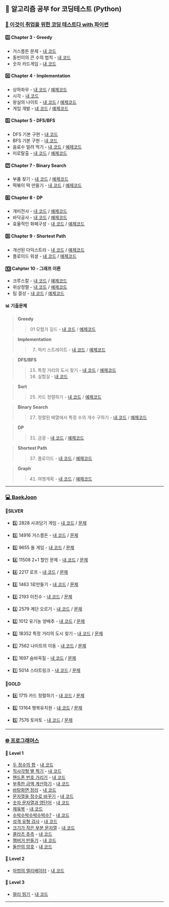 ## 🍄 알고리즘 공부 for 코딩테스트 (Python)

### [📗 이것이 취업을 위한 코딩 테스트다 with 파이썬](https://github.com/ndb796/python-for-coding-test)

#### 3️⃣ Chapter 3 - Greedy
- 거스름돈 문제 - [내 코드](https://github.com/yougi8/CodingTestStudy/blob/main/%EC%9D%B4%EC%BD%94%ED%85%8C/ch3_Greedy/ch3_1_change.py)     
- 동빈이의 큰 수의 법칙 - [내 코드](https://github.com/yougi8/CodingTestStudy/blob/main/%EC%9D%B4%EC%BD%94%ED%85%8C/ch3_Greedy/ch3_2_ndb.py)       
- 숫자 카드게임 - [내 코드](https://github.com/yougi8/CodingTestStudy/blob/main/%EC%9D%B4%EC%BD%94%ED%85%8C/ch3_Greedy/ch3_2_card.py)  
#### 4️⃣ Chapter 4 - Implementation
* 상하좌우 - [내 코드](https://github.com/yougi8/CodingTestStudy/blob/main/%EC%9D%B4%EC%BD%94%ED%85%8C/ch4_Implementation/ex_4_1_updown.py) / [예제코드](https://github.com/yougi8/CodingTestStudy/blob/main/%EC%9D%B4%EC%BD%94%ED%85%8C/ch4_Implementation/ex_4_1_updown_sample.py)
* 시각 - [내 코드](https://github.com/yougi8/CodingTestStudy/blob/main/%EC%9D%B4%EC%BD%94%ED%85%8C/ch4_Implementation/ex_4_2_view.py)     
* 왕실의 나이트 - [내 코드](https://github.com/yougi8/CodingTestStudy/blob/main/%EC%9D%B4%EC%BD%94%ED%85%8C/ch4_Implementation/kingdom_knight.py) / [예제코드](https://github.com/yougi8/CodingTestStudy/blob/main/%EC%9D%B4%EC%BD%94%ED%85%8C/ch4_Implementation/kingdom_knight_sample.py)    
* 게임 개발 - [내 코드](https://github.com/yougi8/CodingTestStudy/blob/main/%EC%9D%B4%EC%BD%94%ED%85%8C/ch4_Implementation/game.py) / [예제코드](https://github.com/yougi8/CodingTestStudy/blob/main/%EC%9D%B4%EC%BD%94%ED%85%8C/ch4_Implementation/game_sample.py)
#### 5️⃣ Chapter 5 - DFS/BFS   
 - DFS 기본 구현 - [내 코드](https://github.com/yougi8/CodingTestStudy/blob/main/%EC%9D%B4%EC%BD%94%ED%85%8C/ch5_DFS%3ABFS/dfs.py)   
 - BFS 기본 구현 - [내 코드](https://github.com/yougi8/CodingTestStudy/blob/main/%EC%9D%B4%EC%BD%94%ED%85%8C/ch5_DFS%3ABFS/bfs.py)  
 - 음료수 얼려 먹기 - [내 코드](https://github.com/yougi8/CodingTestStudy/blob/main/%EC%9D%B4%EC%BD%94%ED%85%8C/ch5_DFS%3ABFS/drink_sample.py) / [예제코드](https://github.com/yougi8/CodingTestStudy/blob/main/%EC%9D%B4%EC%BD%94%ED%85%8C/ch5_DFS%3ABFS/drink_sample.py)
 - 미로탈출 - [내 코드](https://github.com/yougi8/CodingTestStudy/blob/main/%EC%9D%B4%EC%BD%94%ED%85%8C/ch5_DFS%3ABFS/maze_sample.py) / [예제코드](https://github.com/yougi8/CodingTestStudy/blob/main/%EC%9D%B4%EC%BD%94%ED%85%8C/ch5_DFS%3ABFS/maze_sample.py)  
#### 7️⃣ Chapter 7 - Binary Search
- 부품 찾기 - [내 코드](https://github.com/yougi8/CodingTestStudy/blob/main/%EC%9D%B4%EC%BD%94%ED%85%8C/ch7_BinarySearch/q2_find.py) / [예제코드]()
- 떡볶이 떡 만들기 - [내 코드](https://github.com/yougi8/CodingTestStudy/blob/main/%EC%9D%B4%EC%BD%94%ED%85%8C/ch7_BinarySearch/q3_ddeok.py) / [예제코드]()
#### 8️⃣ Chapter 8 - DP
 - 개미전사 - [내 코드](https://github.com/yougi8/CodingTestStudy/blob/main/%EC%9D%B4%EC%BD%94%ED%85%8C/ch8_DP/dp_ant.py) / [예제코드](https://github.com/ndb796/python-for-coding-test/blob/master/8/6.py)
 - 바닥공사 - [내 코드](https://github.com/yougi8/CodingTestStudy/blob/main/%EC%9D%B4%EC%BD%94%ED%85%8C/ch8_DP/dp_floor.py) / [예제코드](https://github.com/ndb796/python-for-coding-test/blob/master/8/7.py)
 - 효율적인 화페구성 - [내 코드](https://github.com/yougi8/CodingTestStudy/blob/main/%EC%9D%B4%EC%BD%94%ED%85%8C/ch8_DP/dp_coin.py) / [예제코드](https://github.com/ndb796/python-for-coding-test/blob/master/8/8.py)
#### 9️⃣ Chapter 9 - Shortest Path
- 개선된 다익스트라 - [내 코드](https://github.com/yougi8/CodingTestStudy/blob/main/%EC%9D%B4%EC%BD%94%ED%85%8C/ch9_Shortest/9_2.py) / [예제코드]()
- 플로이드 워셜 - [내 코드](https://github.com/yougi8/CodingTestStudy/blob/main/%EC%9D%B4%EC%BD%94%ED%85%8C/ch9_Shortest/9_3.py) / [예제코드]()
#### 🔟 Cahpter 10 - 그래프 이론
- 크루스칼 - [내 코드](https://github.com/yougi8/CodingTestStudy/blob/main/%EC%9D%B4%EC%BD%94%ED%85%8C/ch10_Graph/10_5_kruskal.py) / [예제코드]()
- 위상정렬 - [내 코드](https://github.com/yougi8/CodingTestStudy/blob/main/%EC%9D%B4%EC%BD%94%ED%85%8C/ch10_Graph/10_6_topology.py) / [예제코드]()
- 팀 결성 - [내 코드](https://github.com/yougi8/CodingTestStudy/blob/main/%EC%9D%B4%EC%BD%94%ED%85%8C/ch10_Graph/q2_team.py) / [예제코드]()
#### 📊 기출문제
> **Greedy**   
>  > 01 모험가 길드 - [내 코드](https://github.com/yougi8/CodingTestStudy/tree/main/%EC%9D%B4%EC%BD%94%ED%85%8C/%EA%B8%B0%EC%B6%9C%EB%AC%B8%EC%A0%9C/11_%EA%B7%B8%EB%A6%AC%EB%94%94) / [예제코드](https://github.com/ndb796/python-for-coding-test/blob/master/11/1.py)

> **Implementation**
>  > 07. 럭키 스트레이트 - [내 코드](https://github.com/yougi8/CodingTestStudy/blob/main/%EC%9D%B4%EC%BD%94%ED%85%8C/%EA%B8%B0%EC%B6%9C%EB%AC%B8%EC%A0%9C/12_%EA%B5%AC%ED%98%84/test_07_luckyStraight.py) / [예제코드](https://github.com/ndb796/python-for-coding-test/blob/master/12/1.py)

> **DFS/BFS**
>  > 15. 특정 거리의 도시 찾기 - [내 코드](https://github.com/yougi8/CodingTestStudy/blob/main/%EC%9D%B4%EC%BD%94%ED%85%8C/%EA%B8%B0%EC%B6%9C%EB%AC%B8%EC%A0%9C/13_DFS%3ABFS/test_15_distanceCity.py) / [예제코드](https://github.com/ndb796/python-for-coding-test/blob/master/13/1.py)   
>  > 16. 실험실 - [내 코드](https://github.com/yougi8/CodingTestStudy/blob/main/%EC%9D%B4%EC%BD%94%ED%85%8C/%EA%B8%B0%EC%B6%9C%EB%AC%B8%EC%A0%9C/13_DFS_BFS/q16_laboratory.py)

> **Sort**
>  > 25. 카드 정렬하기 - [내 코드](https://github.com/ndb796/python-for-coding-test/blob/master/14/4.py) / [예제코드](https://github.com/yougi8/CodingTestStudy/blob/main/%EC%9D%B4%EC%BD%94%ED%85%8C/%EA%B8%B0%EC%B6%9C%EB%AC%B8%EC%A0%9C/14_%EC%A0%95%EB%A0%AC/test_26_card.py)

> **Binary Search**
>  > 27. 정렬된 배열에서 특정 수의 개수 구하기 - [내 코드](https://github.com/yougi8/CodingTestStudy/blob/main/%EC%9D%B4%EC%BD%94%ED%85%8C/%EA%B8%B0%EC%B6%9C%EB%AC%B8%EC%A0%9C/15_%EC%9D%B4%EC%A7%84%ED%83%90%EC%83%89/test_27_sortedArray.py) / [예제코드](https://github.com/ndb796/python-for-coding-test/blob/master/15/1.py)

> **DP**
>  > 31. 금광 - [내 코드](https://github.com/yougi8/CodingTestStudy/blob/main/%EC%9D%B4%EC%BD%94%ED%85%8C/%EA%B8%B0%EC%B6%9C%EB%AC%B8%EC%A0%9C/16_DP/test_31_gold.py) / [예제코드](https://github.com/ndb796/python-for-coding-test/blob/master/16/1.py)

> **Shortest Path**
>  > 37. 플로이드 - [내 코드](https://github.com/yougi8/CodingTestStudy/blob/main/%EC%9D%B4%EC%BD%94%ED%85%8C/%EA%B8%B0%EC%B6%9C%EB%AC%B8%EC%A0%9C/17_%EC%B5%9C%EB%8B%A8%EA%B2%BD%EB%A1%9C/q37_floyd.py) / [예제코드](https://github.com/ndb796/python-for-coding-test/blob/master/17/1.py)

> **Graph**
>  > 41. 여행계획 - [내 코드](https://github.com/yougi8/CodingTestStudy/blob/main/%EC%9D%B4%EC%BD%94%ED%85%8C/%EA%B8%B0%EC%B6%9C%EB%AC%B8%EC%A0%9C/18_%EA%B7%B8%EB%9E%98%ED%94%84%EC%9D%B4%EB%A1%A0/q41_travel.py) / [예제코드](https://github.com/ndb796/python-for-coding-test/blob/master/18/1.py)
---   

### [💻 BaekJoon](https://www.acmicpc.net/)
#### 📍SILVER
- 5️⃣ 2828 사과담기 게임 - [내 코드](https://github.com/yougi8/CodingTestStudy/blob/main/Baekjoon/greedy/apple.py) / [문제](https://www.acmicpc.net/problem/2828)
- 5️⃣ 14916 거스름돈 - [내 코드](https://github.com/yougi8/CodingTestStudy/blob/main/Baekjoon/greedy/change.py) / [문제](https://www.acmicpc.net/problem/14916)
- 5️⃣ 9655 돌 게임 - [내 코드](https://github.com/yougi8/CodingTestStudy/blob/main/Baekjoon/dp/dp_stone.py) / [문제](https://www.acmicpc.net/problem/9655)   
  
- 4️⃣ 11508 2+1 할인 문제 - [내 코드](https://github.com/yougi8/CodingTestStudy/blob/main/Baekjoon/greedy/buy2get1.py) / [문제](https://www.acmicpc.net/problem/11508)
- 4️⃣ 2217 로프 - [내 코드](https://github.com/yougi8/CodingTestStudy/blob/main/Baekjoon/greedy/rope.py) / [문제](https://www.acmicpc.net/problem/2217)   
  
- 3️⃣ 1463 1로만들기 - [내 코드](https://github.com/yougi8/CodingTestStudy/blob/main/Baekjoon/dp/dp_makeOne.py) / [문제](https://www.acmicpc.net/problem/1463)
- 3️⃣ 2193 이친수 - [내 코드](https://github.com/yougi8/CodingTestStudy/blob/main/Baekjoon/dp/dp_pinary.py) / [문제](https://www.acmicpc.net/problem/2193)
- 3️⃣ 2579 계단 오르기 - [내 코드](https://github.com/yougi8/CodingTestStudy/blob/main/Baekjoon/dp/dp_stairs.py) / [문제](https://www.acmicpc.net/problem/2579)   
  
- 2️⃣ 1012 유기농 양배추 - [내 코드](https://github.com/yougi8/CodingTestStudy/blob/main/Baekjoon/dfs_bfs/dfs_cabbage_recursive.py) / [문제](https://www.acmicpc.net/problem/1012)
- 2️⃣ 18352 특정 거리의 도시 찾기 - [내 코드](https://github.com/yougi8/CodingTestStudy/blob/main/%EC%9D%B4%EC%BD%94%ED%85%8C/%EA%B8%B0%EC%B6%9C%EB%AC%B8%EC%A0%9C/13_DFS%3ABFS/test_15_distanceCity.py) / [문제](https://www.acmicpc.net/problem/18352)   
  
- 1️⃣ 7562 나이트의 이동 - [내 코드](https://github.com/yougi8/CodingTestStudy/blob/main/Baekjoon/dfs_bfs/knight_move.py) / [문제](https://www.acmicpc.net/problem/7562)
- 1️⃣ 1697 숨바꼭질 - [내 코드](https://github.com/yougi8/CodingTestStudy/blob/main/Baekjoon/dfs_bfs/bfs_hideAndSeek.py) / [문제](https://www.acmicpc.net/problem/1697)
- 1️⃣ 5014 스타트링크 - [내 코드](https://github.com/yougi8/CodingTestStudy/blob/main/Baekjoon/dfs_bfs/bfs_startLink.py) / [문제](https://www.acmicpc.net/problem/5014)
#### 📍GOLD
- 4️⃣ 1715 카드 정렬하기 - [내 코드](https://github.com/yougi8/CodingTestStudy/blob/main/%EC%9D%B4%EC%BD%94%ED%85%8C/%EA%B8%B0%EC%B6%9C%EB%AC%B8%EC%A0%9C/14_%EC%A0%95%EB%A0%AC/test_26_card.py) / [문제](https://www.acmicpc.net/problem/1715)   
  
- 5️⃣ 13164 행복유치원 - [내 코드](https://github.com/yougi8/CodingTestStudy/blob/main/Baekjoon/greedy/happyKinderGarden.py) / [문제](https://www.acmicpc.net/problem/13164)
- 5️⃣ 7576 토마토 - [내 코드](https://github.com/yougi8/CodingTestStudy/blob/main/Baekjoon/dfs_bfs/bfs_tomato.py) / [문제](https://www.acmicpc.net/problem/7576)

---   

### [🌐 프로그래머스](https://school.programmers.co.kr/learn/challenges?order=recent)
#### 🐥 Level 1
- [두 정수의 합](https://school.programmers.co.kr/learn/courses/30/lessons/12912) - [내 코드](https://github.com/yougi8/CodingTestStudy/blob/main/%ED%94%84%EB%A1%9C%EA%B7%B8%EB%9E%98%EB%A8%B8%EC%8A%A4/Practice/int_sum.py)
- [직사각형 별 찍기](https://school.programmers.co.kr/learn/courses/30/lessons/12969) - [내 코드](https://github.com/yougi8/CodingTestStudy/blob/main/%ED%94%84%EB%A1%9C%EA%B7%B8%EB%9E%98%EB%A8%B8%EC%8A%A4/rectangleStar.py)
- [핸드폰 번호 가리기](https://school.programmers.co.kr/learn/courses/30/lessons/12948) - [내 코드](https://github.com/yougi8/CodingTestStudy/blob/main/%ED%94%84%EB%A1%9C%EA%B7%B8%EB%9E%98%EB%A8%B8%EC%8A%A4/phoneNumber.py)
- [부족한 금액 계산하기](https://school.programmers.co.kr/learn/courses/30/lessons/82612) - [내 코드](https://github.com/yougi8/CodingTestStudy/blob/main/%ED%94%84%EB%A1%9C%EA%B7%B8%EB%9E%98%EB%A8%B8%EC%8A%A4/lessCost.py)
- [바탕화면 정리](https://school.programmers.co.kr/learn/courses/30/lessons/161990) - [내 코드](https://github.com/yougi8/CodingTestStudy/blob/main/%ED%94%84%EB%A1%9C%EA%B7%B8%EB%9E%98%EB%A8%B8%EC%8A%A4/window.py)
- [문자열을 정수로 바꾸기](https://school.programmers.co.kr/learn/courses/30/lessons/12925) - [내 코드](https://github.com/yougi8/CodingTestStudy/blob/main/%ED%94%84%EB%A1%9C%EA%B7%B8%EB%9E%98%EB%A8%B8%EC%8A%A4/stringToInt.py)
- [숫자 문자열과 영단어](https://school.programmers.co.kr/learn/courses/30/lessons/81301) - [내 코드](https://github.com/yougi8/CodingTestStudy/blob/main/%ED%94%84%EB%A1%9C%EA%B7%B8%EB%9E%98%EB%A8%B8%EC%8A%A4/numStrEng.py)
- [체육복](https://school.programmers.co.kr/learn/courses/30/lessons/42862) - [내 코드](https://github.com/yougi8/CodingTestStudy/blob/main/%ED%94%84%EB%A1%9C%EA%B7%B8%EB%9E%98%EB%A8%B8%EC%8A%A4/gymSuit.py)
- [수박수박수박수박수?](https://school.programmers.co.kr/learn/courses/30/lessons/12922) - [내 코드](https://github.com/yougi8/CodingTestStudy/blob/main/%ED%94%84%EB%A1%9C%EA%B7%B8%EB%9E%98%EB%A8%B8%EC%8A%A4/watermelon.py)
- [성격 유형 검사](https://school.programmers.co.kr/learn/courses/30/lessons/118666) - [내 코드](https://github.com/yougi8/CodingTestStudy/blob/main/%ED%94%84%EB%A1%9C%EA%B7%B8%EB%9E%98%EB%A8%B8%EC%8A%A4/mbti.py)
- [크기가 작은 부분 문자열](https://school.programmers.co.kr/learn/courses/30/lessons/147355) - [내 코드](https://github.com/yougi8/CodingTestStudy/commit/90b7a8c7d2dd1e68dd9944a43c0fad10fad6c412)
- [콜라츠 추측](https://school.programmers.co.kr/learn/courses/30/lessons/12943) - [내 코드](https://github.com/yougi8/CodingTestStudy/blob/main/%ED%94%84%EB%A1%9C%EA%B7%B8%EB%9E%98%EB%A8%B8%EC%8A%A4/collatz.py)
- [햄버거 만들기](https://school.programmers.co.kr/learn/courses/30/lessons/133502) - [내 코드](https://github.com/yougi8/CodingTestStudy/blob/main/%ED%94%84%EB%A1%9C%EA%B7%B8%EB%9E%98%EB%A8%B8%EC%8A%A4/hamburger.py)
- [둘만의 암호](https://school.programmers.co.kr/learn/courses/30/lessons/155652) - [내 코드](https://github.com/yougi8/CodingTestStudy/blob/main/%ED%94%84%EB%A1%9C%EA%B7%B8%EB%9E%98%EB%A8%B8%EC%8A%A4/twoSecret.py)

#### 🐇 Level 2
- [마법의 엘리베이터](https://school.programmers.co.kr/learn/courses/30/lessons/148653) - [내 코드](https://github.com/yougi8/CodingTestStudy/blob/main/%ED%94%84%EB%A1%9C%EA%B7%B8%EB%9E%98%EB%A8%B8%EC%8A%A4/magicElevator.py)

#### 🦅 Level 3
- [멀리 뛰기](https://school.programmers.co.kr/learn/courses/30/lessons/12914) - [내 코드](https://github.com/yougi8/CodingTestStudy/blob/main/%ED%94%84%EB%A1%9C%EA%B7%B8%EB%9E%98%EB%A8%B8%EC%8A%A4/jump.py)
---
